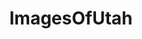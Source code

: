 ---
title: ImagesOfUtah
crosslinks:
- EarthPorn
- pics
- exmormon
- Utah
- imagesofnetwork
- whatsthisplant
- funny
- itookapicture
- tattoos
- CampingandHiking
- hiking
- mildlyinteresting
- travel
- SkyPorn
- spiders
- SaltLakeCity
- LargeImages
- trees
- ruralporn
- whatsthisrock
---